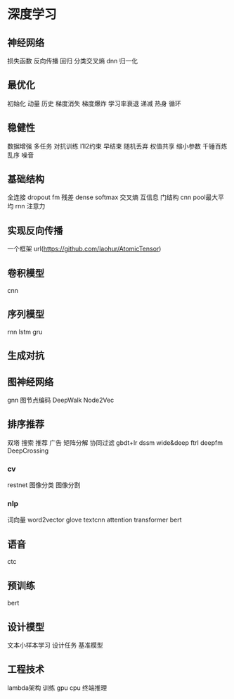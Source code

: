 # 深度学习

## 神经网络
损失函数 反向传播 
回归 分类交叉熵
dnn 
归一化

## 最优化 
初始化 动量 历史 梯度消失 梯度爆炸 学习率衰退 递减 热身 循环 

## 稳健性
数据增强 多任务 对抗训练 l1l2约束 早结束 随机丢弃 权值共享 缩小参数 千锤百炼 乱序 噪音 

## 基础结构
全连接 dropout fm 残差 dense softmax 交叉熵 互信息 门结构 cnn pool最大平均  rnn  注意力 

## 实现反向传播
一个框架 url(https://github.com/laohur/AtomicTensor)

## 卷积模型
cnn 

## 序列模型
rnn lstm gru

## 生成对抗

## 图神经网络
gnn 图节点编码 DeepWalk  Node2Vec

## 排序推荐
双塔
搜索 推荐 广告
矩阵分解
协同过滤
gbdt+lr
dssm
wide&deep
ftrl 
deepfm
DeepCrossing

### cv
restnet
图像分类
图像分割

###  nlp
词向量 word2vector glove
textcnn
attention transformer bert

## 语音
ctc

## 预训练
bert

## 设计模型
文本小样本学习
设计任务
基准模型


## 工程技术
lambda架构
训练
gpu cpu 终端推理